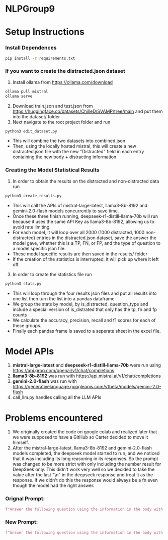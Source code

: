 # NLPGroup9

# Setup Instructions
### Install Dependences
```bash
pip install -r requirements.txt
```
### If you want to create the distracted.json dataset
1. Install ollama from https://ollama.com/download
```bash
ollama pull mistral
ollama serve
```
2. Download train.json and test.json from https://huggingface.co/datasets/ChilleD/SVAMP/tree/main and put them into the dataset/ folder
3. Next navigate to the root project folder and run
```bash
python3 edit_dataset.py
```
   - This will combine the two datasets into combined.json
   - Then, using the locally hosted mistral, this will create a new distracted.json file with the new "Distracted" field in each entry containing the new body + distracting information
### Creating the Model Statistical Results
1. In order to obtain the results on the distracted and non-distracted data run
```bash
python3 create_results.py
```
   - This will call the APIs of mistral-large-latest, llama3-8b-8192 and gemini-2.0-flash models concurrently to save time.
   - Once these three finish running, deepseek-r1-distill-llama-70b will run because it uses the same API Key as llama3-8b-8192, allowing us to avoid rate limiting.
   - For each model, it will loop over all 2000 (1000 distracted, 1000 non-distracted) entries in the distracted.json dataset, save the answer the model gave, whether this is a TP, FN, or FP, and the type of question to a model specific json file.
   - These model specific results are then saved in the results/ folder
   - If the creation of the statistics is interrupted, it will pick up where it left off
3. In order to create the statistics file run
```bash
python3 stats.py
```
   - This will loop through the four results json files and put all results into one list then turn the list into a pandas dataframe
   - We group the stats by model, by is_distracted, question_type and include a special version of is_distrated that only has the tp, fn and fp counts
   - We calculate the accuracy, precision, recall and f1 scores for each of these groups.
   - Finally each pandas frame is saved to a seperate sheet in the excel file.
# Model APIs
1. **mistral-large-latest** and **deepseek-r1-distill-llama-70b** were run using https://api.groq.com/openai/v1/chat/completions
2. **llama3-8b-8192** was run with https://api.mistral.ai/v1/chat/completions
3. **gemini-2.0-flash** was run with https://generativelanguage.googleapis.com/v1beta/models/gemini-2.0-flash
4. call_llm.py handles calling all the LLM APIs
# Problems encountered
1. We originally created the code on google colab and realized later that we were supposed to have a GitHub so Carter decided to move it himself.
2. After the mistral-large-latest, llama3-8b-8192 and gemini-2.0-flash models completed, the deepseek model started to run, and we noticed that it was including its long reasoning in its responses. So the prompt was changed to be more strict with only including the number result for DeepSeek only. This didn't work very well so we decided to take the value after the last "\n" in the deepseek response and treat it as the response. If we didn't do this the response would always be a fn even though the model had the right answer. 

### Orignal Prompt:
   ```python
   f"Answer the following question using the information in the body with one number, and nothing else. No explanation, no quotes, no labels, just a single number.\nBody: {body_to_use}\n\nQuestion: {question}"
   ```
### New Prompt:
   ```python
   f"Answer the following question using the information in the body with one number, and nothing else. Do not include any explanation, reasoning, quotes, or extra text. Return just a single number.\nBody: {body_to_use}\n\nQuestion: {question}"
   ```

